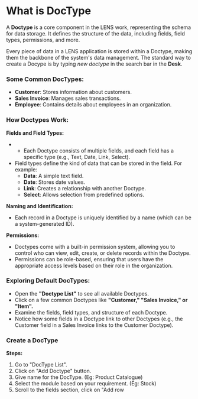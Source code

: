 # What is DocType

A **Doctype** is a core component in the LENS work, representing the schema for data storage. It defines the structure of the data, including fields, field types, permissions, and more.

Every piece of data in a LENS application is stored within a Doctype, making them the backbone of the system's data management. The standard way to create a Docype is by typing _new doctype_ in the search bar in the **Desk**.

### Some Common DocTypes:

-   **Customer**: Stores information about customers.
-   **Sales Invoice**: Manages sales transactions.
-   **Employee**: Contains details about employees in an organization.

### How Doctypes Work:

**Fields and Field Types:**

-   -   Each Doctype consists of multiple fields, and each field has a specific type (e.g., Text, Date, Link, Select).
-   Field types define the kind of data that can be stored in the field. For example:
    -   **Data**: A simple text field.
    -   **Date**: Stores date values.
    -   **Link**: Creates a relationship with another Doctype.
    -   **Select**: Allows selection from predefined options.

**Naming and Identification:**

-   Each record in a Doctype is uniquely identified by a name (which can be a system-generated ID).

**Permissions:**

-   Doctypes come with a built-in permission system, allowing you to control who can view, edit, create, or delete records within the Doctype.
-   Permissions can be role-based, ensuring that users have the appropriate access levels based on their role in the organization.

### Exploring Default DocTypes:

 - Open the **"Doctype List"** to see all available Doctypes.
 -  Click on a few common Doctypes like **"Customer," "Sales Invoice," or "Item".**
-   Examine the fields, field types, and structure of each Doctype.
- Notice how some fields in a Doctype link to other Doctypes (e.g., the Customer field in a Sales Invoice links to the Customer Doctype).

### Create a DocType
**Steps:**

 1. Go to "DocType List".
 2. Click on "Add Doctype" button.
 3. Give name for the DocType. (Eg: Product Catalogue)
 4. Select the module based on your requirement. (Eg: Stock)
 5. Scroll to the fields section, click on "Add row

<!--stackedit_data:
eyJoaXN0b3J5IjpbLTIxMzM2NzM1MzgsMTYzNjMwNTgxLDY0MD
E3OTMzMSwtMTkwMTgwMTEwMSwyMDg1MjIwMDEsMTk0ODc0MDU2
LC0xNzAwMTU4OTk2LDEzMjM2OTMxNCwxNzA0NTc5MjQsMjE3MD
kzODEwXX0=
-->